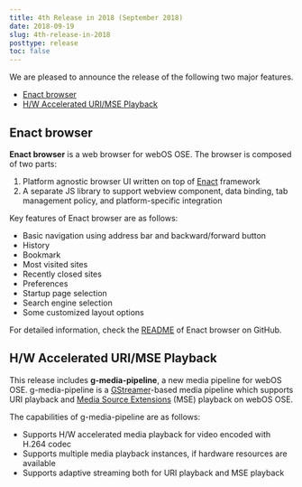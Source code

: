 ```yaml
---
title: 4th Release in 2018 (September 2018)
date: 2018-09-19
slug: 4th-release-in-2018
posttype: release
toc: false
---
```


We are pleased to announce the release of the following two major features.

* [Enact browser](#enact-browser)
* [H/W Accelerated URI/MSE Playback](#h-w-accelerated-uri-mse-playback)

## Enact browser

**Enact browser** is a web browser for webOS OSE. The browser is composed of two parts:

1. Platform agnostic browser UI written on top of [Enact](https://enactjs.com) framework
2. A separate JS library to support webview component, data binding, tab management policy, and platform-specific integration

Key features of Enact browser are as follows:

* Basic navigation using address bar and backward/forward button
* History
* Bookmark
* Most visited sites
* Recently closed sites
* Preferences
* Startup page selection
* Search engine selection
* Some customized layout options

For detailed information, check the [README](https://github.com/webosose/com.webos.app.enactbrowser/blob/master/README.md) of Enact browser on GitHub.

## H/W Accelerated URI/MSE Playback

This release includes **g-media-pipeline**, a new media pipeline for webOS OSE. g-media-pipeline is a [GStreamer](https://gstreamer.freedesktop.org/)-based media pipeline which supports URI playback and [Media Source Extensions](https://www.w3.org/TR/media-source/) (MSE) playback on webOS OSE.

The capabilities of g-media-pipeline are as follows:

* Supports H/W accelerated media playback for video encoded with H.264 codec
* Supports multiple media playback instances, if hardware resources are available
* Supports adaptive streaming both for URI playback and MSE playback
